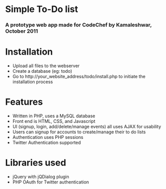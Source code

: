 # Simple To-Do list
### A prototype web app made for CodeChef by Kamaleshwar, October 2011


# Installation
- Upload all files to the webserver
- Create a database (eg: todo)
- Go to http://your_website_address/todo/install.php to initiate the installation process


# Features
- Written in PHP, uses a MySQL database
- Front end is HTML, CSS, and Javascript
- UI (signup, login, add/delete/manage events) all uses AJAX for usability
- Users can signup for accounts to create/manage their to do lists
- Authentication uses PHP sessions
- Twitter Authentication supported

# Libraries used
- jQuery with jQDialog plugin
- PHP OAuth for Twitter authentication

